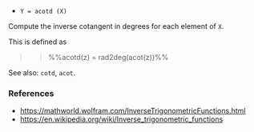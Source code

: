 * `Y = acotd (X)`

Compute the inverse cotangent in degrees for each element of `X`.

This is defined as

>> %%acotd(z) = rad2deg(acot(z))%%

See also: `cotd`, `acot`.

### References

* https://mathworld.wolfram.com/InverseTrigonometricFunctions.html
* https://en.wikipedia.org/wiki/Inverse_trigonometric_functions
